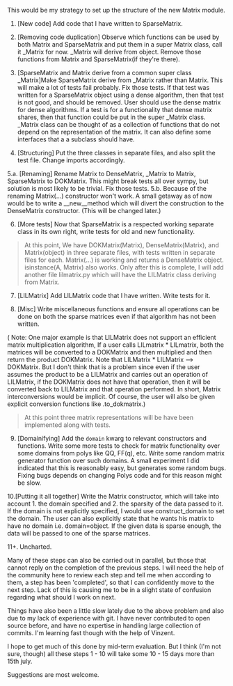 This would be my strategy to set up the structure of the new Matrix module.

1. [New code] Add code that I have written to SparseMatrix.


2. [Removing code duplication] Observe which functions can be used by both Matrix and SparseMatrix and put them in a super Matrix class, call it _Matrix for now. _Matrix will derive from object. Remove those functions from Matrix and SparseMatrix(if they're there).


3. [SparseMatrix and Matrix derive from a common super class _Matrix]Make SparseMatrix derive from _Matrix rather than Matrix. This will make a lot of tests fail probably. Fix those tests. If that test was written for a SparseMatrix object using a dense algorithm, then that test is not good, and should be removed. User should use the dense matrix for dense algorithms. If a test is for a functionality that dense matrix shares, then that function could be put in the super _Matrix class. _Matrix class can be thought of as a collection of functions that do not depend on the representation of the matrix. It can also define some interfaces that a a subclass should have.


4. [Structuring] Put the three classes in separate files, and also split the test file. Change imports accordingly.


5.a. [Renaming] Rename Matrix to DenseMatrix, _Matrix to Matrix, SparseMatrix to DOKMatrix. This might break tests all over sympy, but solution is most likely to be trivial. Fix those tests.
5.b. Because of the renaming Matrix(...) constructor won't work. A small getaway as of now would be to write a __new__method which will divert the construction to the DenseMatrix constructor. (This will be changed later.)


6. [More tests] Now that SparseMatrix is a respected working separate class in its own right, write tests for old and new functionality.

> At this point, We have DOKMatrix(Matrix), DenseMatrix(Matrix), and Matrix(object) in three separate files, with tests written in separate files for each. Matrix(...) is working and returns a DenseMatrix object. isinstance(A, Matrix) also works. Only after this is complete, I will add another file lilmatrix.py which will have the LILMatrix class deriving from Matrix.

7. [LILMatrix] Add LILMatrix code that I have written. Write tests for it.

8. [Misc] Write miscellaneous functions and ensure all operations can be done on both the sparse matrices even if that algorithm has not been written.

( Note: One major example is that LILMatrix does not support an efficient matrix multiplication algorithm, If a user calls LILmatrix * LILmatrix, both the matrices will be converted to a DOKMatrix and then multiplied and then return the product DOKMatrix. Note that LILMatrix * LILMatrix --> DOKMatrix. But I don't think that is a problem since even if the user assumes the product to be a LILMatrix and carries out an operation of LILMatrix, if the DOKMatrix does not have that operation, then it will be converted back to LILMatrix and that operation performed. In short, Matrix interconversions would be implicit. Of course, the user will also be given explicit conversion functions like .to_dokmatrix.)

> At this point three matrix representations will be have been implemented along with tests.

9. [Domainifying] Add the `domain` kwarg to relevant constructors and functions. Write some more tests to check for matrix functionality over some domains from polys like QQ, FF(q), etc. Write some random matrix generator function over such domains. A small experiment I did indicated that this is reasonably easy, but generates some random bugs. Fixing bugs depends on changing Polys code and for this reason might be slow.

10.[Putting it all together] Write the Matrix constructor, which will take into account 1. the domain specified and 2. the sparsity of the data passed to it. If the domain is not explicitly specified, I would use construct_domain to set the domain. The user can also explicitly state that he wants his matrix to have no domain i.e. domain=object. If the given data is sparse enough, the data will be passed to one of the sparse matrices.

11+. Uncharted.

Many of these steps can also be carried out in parallel, but those that cannot reply on the completion of the previous steps. I will need the help of the community here to review each step and tell me when according to them, a step has been 'completed', so that I can confidently move to the next step. Lack of this is causing me to be in a slight state of confusion regarding what should I work on next.

Things have also been a little slow lately due to the above problem and also due to my lack of experience with git. I have never contributed to open source before, and have no expertise in handling large collection of commits. I'm learning fast though with the help of Vinzent.

I hope to get much of this done by mid-term evaluation. But I think (I'm not sure, though) all these steps 1 - 10 will take some 10 - 15 days more than 15th july.

Suggestions are most welcome.